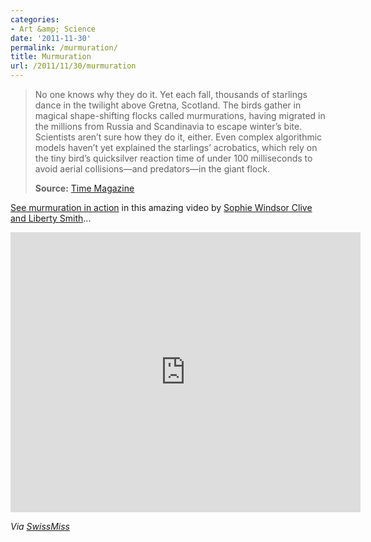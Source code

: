 ```yaml
---
categories:
- Art &amp; Science
date: '2011-11-30'
permalink: /murmuration/
title: Murmuration
url: /2011/11/30/murmuration
---
```


<blockquote>No one knows why they do it. Yet each fall, thousands of starlings dance in the twilight above Gretna, Scotland. The birds gather in magical shape-shifting flocks called murmurations, having migrated in the millions from Russia and Scandinavia to escape winter’s bite. Scientists aren’t sure how they do it, either. Even complex algorithmic models haven’t yet explained the starlings’ acrobatics, which rely on the tiny bird’s quicksilver reaction time of under 100 milliseconds to avoid aerial collisions—and predators—in the giant flock.

<strong>Source:</strong> <a href="http://lightbox.time.com/2011/11/03/murmurations-spectacular-starlings-signal-winter-is-on-its-way/">Time Magazine</a></blockquote>

<a href="http://vimeo.com/31158841">See murmuration in action</a> in this amazing video by <a href="http://www.islandsandrivers.co.uk/index.html">Sophie Windsor Clive and Liberty Smith</a>...

<iframe class="alignc" src="https://player.vimeo.com/video/31158841" width="560" height="448" frameborder="0" webkitAllowFullScreen allowFullScreen></iframe>

<em>Via <a href="http://www.swiss-miss.com/2011/11/murmuration.html">SwissMiss</a></em>